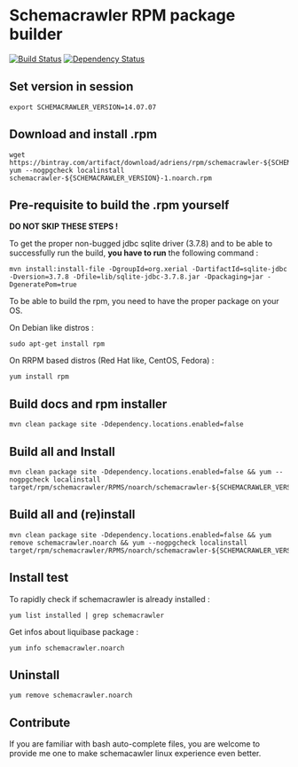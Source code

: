 Schemacrawler RPM package builder
==========================================

[![Build Status](https://travis-ci.org/adriens/schemacrawler-rpm.svg?branch=master)](https://travis-ci.org/adriens/schemacrawler-rpm) [![Dependency Status](https://www.versioneye.com/user/projects/570db48efcd19a00415b1248/badge.svg?style=flat)](https://www.versioneye.com/user/projects/570db48efcd19a00415b1248)

Set version in session
------------------------------------------

    export SCHEMACRAWLER_VERSION=14.07.07

Download and install .rpm
------------------------------------------

    wget https://bintray.com/artifact/download/adriens/rpm/schemacrawler-${SCHEMACRAWLER_VERSION}-1.noarch.rpm
    yum --nogpgcheck localinstall schemacrawler-${SCHEMACRAWLER_VERSION}-1.noarch.rpm

Pre-requisite to build the .rpm yourself
------------------------------------------

**DO NOT SKIP THESE STEPS !**

To get the proper non-bugged jdbc sqlite driver (3.7.8) and to be able to successfully run the build, **you have to
run** the following command :

    mvn install:install-file -DgroupId=org.xerial -DartifactId=sqlite-jdbc -Dversion=3.7.8 -Dfile=lib/sqlite-jdbc-3.7.8.jar -Dpackaging=jar -DgeneratePom=true

To be able to build the rpm, you need to have the proper package on your OS.

On Debian like distros :

    sudo apt-get install rpm

On RRPM based distros (Red Hat like, CentOS, Fedora) :

    yum install rpm


Build docs and rpm installer
------------------------------------------

    mvn clean package site -Ddependency.locations.enabled=false


Build all and Install
------------------------------------------

    mvn clean package site -Ddependency.locations.enabled=false && yum --nogpgcheck localinstall target/rpm/schemacrawler/RPMS/noarch/schemacrawler-${SCHEMACRAWLER_VERSION}-1.noarch.rpm`




Build all and (re)install
------------------------------------------

    mvn clean package site -Ddependency.locations.enabled=false && yum remove schemacrawler.noarch && yum --nogpgcheck localinstall target/rpm/schemacrawler/RPMS/noarch/schemacrawler-${SCHEMACRAWLER_VERSION}-1.noarch.rpm


Install test
------------------------------------------

To rapidly check if schemacrawler is already installed :

    yum list installed | grep schemacrawler

Get infos about liquibase package :

    yum info schemacrawler.noarch


Uninstall
------------------------------------------

    yum remove schemacrawler.noarch

Contribute
------------------------------------------

If you are familiar with bash auto-complete files, you are welcome to provide me one 
to make schemacawler linux experience even better.


